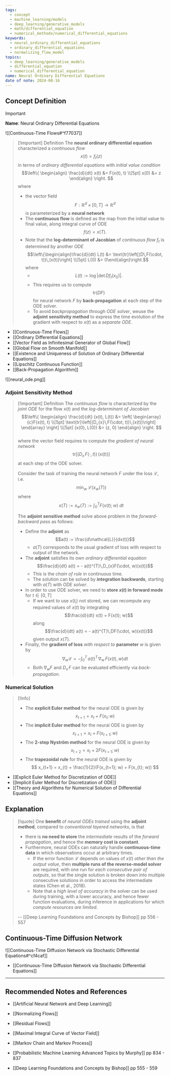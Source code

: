 ```yaml
---
tags:
  - concept
  - machine_learning/models
  - deep_learning/generative_models
  - math/differential_equation
  - numerical_methods/numerical_differential_equations
keywords:
  - neural_ordinary_differential_equations
  - ordinary_differential_equations
  - normalizing_flow_model
topics:
  - deep_learning/generative_models
  - differential_equation
  - numerical_differential_equation
name: Neural Ordinary Differential Equations
date of note: 2024-08-16
---
```


## Concept Definition

>[!important]
>**Name**: Neural Ordinary Differential Equations

![[Continuous-Time Flows#^f77037]]

>[!important] Definition
>The **neural ordinary differential equation** characterized a *continuous flow* $$x(t) = f_{t}(z)$$ in terms of *ordinary differential equations* with *initial value condition*
>$$\left\{
>\begin{align}
> \frac{d}{dt} x(t) &= F(x(t), t) \\[5pt] 
> x(0) &= z
>\end{align}
>\right.
>$$
>where
>- the vector field $$F: \mathbb{R}^{d} \times [0,T] \to \mathbb{R}^{d}$$ is parameterized by a **neural network** 
>- The **continuous flow** is defined as the map from the initial value to final value, along integral curve of ODE $$f(z) = x(T).$$
>- Note that the **log-determinant of Jacobian** of *continuous flow* $f_{t}$ is determined by another *ODE* $$\left\{\begin{align}\frac{d}{dt} L(t) &= \text{tr}\left[(D\,F(\cdot, t))\,(x(t))\right]  \\[5pt]  L(0) &= 0\end{align}\right.$$ where
>	- $$L(t)  := \log \lvert \det D f_{t}(x_{0}) \rvert.$$
>	- This requires us to compute $$\text{tr}(DF)$$ for neural network $F$ by **back-propagation** at each step of the ODE solver.
>	- To avoid *backpropagation through ODE solver*, weuse the **adjoint sensitivity method** to express the time evolution of the gradient with respect to $x(t)$ as a *separate ODE*.


- [[Continuous-Time Flows]]
- [[Ordinary Differential Equations]]
- [[Vector Field as Infinitesimal Generator of Global Flow]]
- [[Global Flow on Smooth Manifold]]
- [[Existence and Uniqueness of Solution of Ordinary Differential Equations]]
- [[Lipschitz Continuous Function]]
- [[Back-Propagation Algorithm]]

![[neural_ode.png]]


###  Adjoint Sensitivity Method

>[!important] Definition
>The *continuous flow* is characterized by the  *joint ODE* for the flow $x(t)$ and the *log-determinant of Jacobian*
>$$\left\{
>\begin{align}
> \frac{d}{dt} (x(t), L(t)) &= \left[ \begin{array}{c}F(x(t), t) \\[5pt] \text{tr}\left[(D_{x}\,F(\cdot, t))\,(x(t))\right] \end{array} \right]  \\[5pt] 
> (x(0), L(0)) &= (z, 0)
>\end{align}
>\right.
>$$  
>where the vector field requires to compute the *gradient of neural network*  $$\text{tr}\left[(D_{x}\,F(\cdot, t))\,(x(t))\right] $$ at each step of the ODE solver.
>
>Consider the task of training the neural network $F$ under the loss $\mathcal{L}$, i.e. $$\min_{w}\;\mathcal{L}(x_{w}(T))$$ where $$x(T) := x_{w}(T) := \int_{0}^{T}F(x(t); w)\;dt$$
>
>The **adjoint sensitive method** solve above problem in the *forward-backward pass* as follows:
>- Define the **adjoint** as $$a(t) := \frac{d\mathcal{L}}{dx(t)}$$
>	- $a(T)$ corresponds to the usual gradient of loss with respect to output of the network.
>- The **adjoint** satisfies its own *ordinary differential equation* $$\frac{d}{dt} a(t) = -   a(t)^{T}\,D_{x}F(\cdot, w)(x(t))$$
>	- This is the *chain of rule* in continuous time.
>	- The solution can be solved by **integration backwards**, starting with $a(T)$  with *ODE solver*.
>- In order to use ODE solver, we need to **store $x(t)$ in forward mode** for $t\in [0,T]$
>	- If we want to use $x(t_{i})$ not stored, we can recompute any required values of $x(t)$ by integrating $$\frac{d}{dt} x(t) = F(x(t); w)$$ along $$\frac{d}{dt} a(t) = -   a(t)^{T}\,DF(\cdot, w)(x(t))$$ given output $x(T).$
>- Finally, the **gradient of loss** *with respect to* **parameter** $w$  is given by $$\nabla_{w}\mathcal{L} = - \int_{0}^{T}\,a(t)^{T}\,\nabla_{w}\,F(x(t), w)dt$$
>	- Both $\nabla_{w}F$ and $D_{x}\,F$ can be evaluated efficiently via *back-propagation.*








### Numerical Solution

>[!info]
>- The **explicit Euler method** for the neural ODE is given by 
>$$
>x_{t+1} = x_{t} + F(x_{t}; w)
>$$ 
>- The **implicit Euler method** for the neural ODE is given by 
>$$
>x_{t+1} = x_{t} + F(x_{t+1}; w)
>$$ 
>- The **$2$-step Nyström method** for the neural ODE is given by 
>$$
>x_{t+2} = x_{t} + 2F(x_{t+1}; w)
>$$ 
>- The **trapezoidal rule** for the neural ODE is given by 
>$$
>x_{t+1} = x_{t} + \frac{1}{2}(F(x_{t+1}; w) + F(x_{t}; w))
>$$ 

- [[Explicit Euler Method for Discretization of ODE]]
- [[Implicit Euler Method for Discretization of ODE]]
- [[Theory and Algorithms for Numerical Solution of Differential Equations]]


## Explanation

>[!quote]
>One **benefit** of *neural ODEs trained* using the **adjoint method**, compared to *conventional layered networks*, is that 
>- there is **no need to store** the *intermediate* results of the *forward propagation*, and hence the **memory cost is constant**. 
>- Furthermore, neural ODEs can naturally handle **continuous-time data** in which observations occur at arbitrary times. 
>	- If the error function $\mathcal{L}$ depends on values of $x(t)$ *other than the output value*, then **multiple runs of the reverse-model solver** are required, with one run for *each consecutive pair of outputs*, so that the single solution is broken down into multiple consecutive solutions in order to access the intermediate states (Chen et al., 2018). 
>	- Note that a *high level of accuracy* in the solver can be used during training, with a lower accuracy, and hence fewer function evaluations, during inference in applications for which *compute resources are limited*.
>
>-- [[Deep Learning Foundations and Concepts by Bishop]] pp 556 - 557	  



## Continuous-Time Diffusion Network

![[Continuous-Time Diffusion Network via Stochastic Differential Equations#^cf4caf]]

- [[Continuous-Time Diffusion Network via Stochastic Differential Equations]]


-----------
##  Recommended Notes and References




- [[Artificial Neural Network and Deep Learning]]

- [[Normalizing Flows]]
- [[Residual Flows]]
- [[Maximal Integral Curve of Vector Field]]

- [[Markov Chain and Markov Process]]



- [[Probabilistic Machine Learning Advanced Topics by Murphy]] pp 834 - 837
- [[Deep Learning Foundations and Concepts by Bishop]] pp 555 - 559